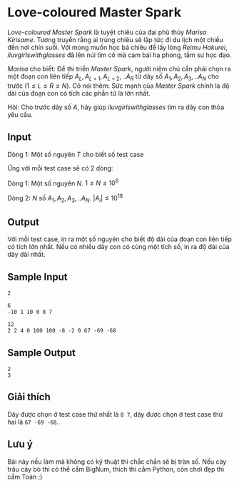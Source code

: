
# Love-coloured Master Spark

*Love-coloured Master Spark* là tuyệt chiêu của đại phù thủy *Marisa Kirisame*. Tương truyền rằng ai trúng chiêu sẽ lập tức đi du lịch một chiều đến nơi chín suối. Với mong muốn học bá chiêu để lấy lòng *Reimu Hakurei*, *iluvgirlswithglasses* đã lên núi tìm cô mà cam bái hạ phong, tầm sư học đạo.

*Marisa* cho biết: Để thi triển *Master Spark*, người niệm chú cần phải chọn ra một đoạn con liên tiếp $A_{L}, A_{L+1}, A_{L+2},.. A_{R}$ từ dãy số $A_{1}, A_{2}, A_{3},.. A_{N}$ cho trước $(1 \leq L \leq R \leq N)$. Cô nói thêm: Sức mạnh của *Master Spark* chính là độ dài của đoạn con có tích các phần tử là lớn nhất.

Hỏi: Cho trước dãy số $A$, hãy giúp *iluvgirlswithglasses* tìm ra dãy con thỏa yêu cầu.

## Input

Dòng 1: Một số nguyên $T$ cho biết số test case

Ứng với mỗi test case sẽ có 2 dòng:

Dòng 1: Một số nguyên $N$. $1 \leq N \leq 10^6$

Dòng 2: $N$ số $A_{1}, A_{2}, A_{3},.. A_{N}$. $|A_{i}| \leq 10^18$

## Output

Với mỗi test case, in ra một số nguyên cho biết độ dài của đoạn con liên tiếp có tích lớn nhất. Nếu có nhiều dãy con có cùng một tích số, in ra độ dài của dãy dài nhất.

## Sample Input

```
2

6
-10 1 10 0 8 7

12
2 2 4 0 100 100 -8 -2 0 67 -69 -68
```

## Sample Output

```
2
3
```

## Giải thích

Dãy được chọn ở test case thứ nhất là `8 7`, dãy được chọn ở test case thứ hai là `67 -69 -68`.

## Lưu ý

Bài này nếu làm mà không có kỹ thuật thì chắc chắn sẽ bị tràn số. Nếu cày trâu cày bò thì có thể cắm BigNum, thích thì cắm Python, còn chơi đẹp thì cắm Toán ;)
